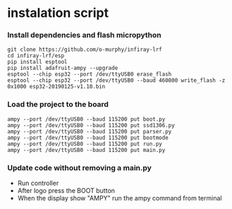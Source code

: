 # instalation script

### Install dependencies and flash micropython
```shell
git clone https://github.com/o-murphy/infiray-lrf
cd infiray-lrf/esp
pip install esptool
pip install adafruit-ampy --upgrade
esptool --chip esp32 --port /dev/ttyUSB0 erase_flash
esptool --chip esp32 --port /dev/ttyUSB0 --baud 460800 write_flash -z 0x1000 esp32-20190125-v1.10.bin
```

### Load the project to the board
```shell
ampy --port /dev/ttyUSB0 --baud 115200 put boot.py
ampy --port /dev/ttyUSB0 --baud 115200 put ssd1306.py
ampy --port /dev/ttyUSB0 --baud 115200 put parser.py
ampy --port /dev/ttyUSB0 --baud 115200 put bootmode
ampy --port /dev/ttyUSB0 --baud 115200 put run.py
ampy --port /dev/ttyUSB0 --baud 115200 put main.py
```

### Update code without removing a main.py
* Run controller
* After logo press the BOOT button
* When the display show "AMPY" run the ampy command from terminal
